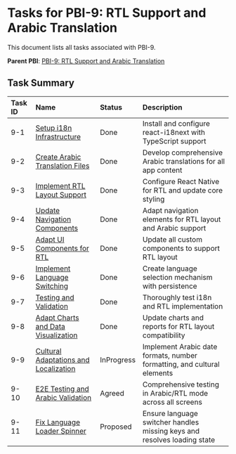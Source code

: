 # Tasks for PBI-9: RTL Support and Arabic Translation

This document lists all tasks associated with PBI-9.

**Parent PBI**: [PBI-9: RTL Support and Arabic Translation](mdc:prd.md)

## Task Summary

| Task ID | Name | Status | Description |
| :--- | :--- | :---- | :--- |
| 9-1 | [Setup i18n Infrastructure](mdc:9-1.md) | Done | Install and configure react-i18next with TypeScript support |
| 9-2 | [Create Arabic Translation Files](mdc:9-2.md) | Done | Develop comprehensive Arabic translations for all app content |
| 9-3 | [Implement RTL Layout Support](mdc:9-3.md) | Done | Configure React Native for RTL and update core styling |
| 9-4 | [Update Navigation Components](mdc:9-4.md) | Done | Adapt navigation elements for RTL layout and Arabic support |
| 9-5 | [Adapt UI Components for RTL](mdc:9-5.md) | Done | Update all custom components to support RTL layout |
| 9-6 | [Implement Language Switching](mdc:9-6.md) | Done | Create language selection mechanism with persistence |
| 9-7 | [Testing and Validation](mdc:9-7.md) | Done | Thoroughly test i18n and RTL implementation |
| 9-8 | [Adapt Charts and Data Visualization](mdc:9-8.md) | Done | Update charts and reports for RTL layout compatibility |
| 9-9 | [Cultural Adaptations and Localization](mdc:9-9.md) | InProgress | Implement Arabic date formats, number formatting, and cultural elements |
| 9-10 | [E2E Testing and Arabic Validation](mdc:9-10.md) | Agreed | Comprehensive testing in Arabic/RTL mode across all screens |
| 9-11 | [Fix Language Loader Spinner](mdc:9-11.md) | Proposed | Ensure language switcher handles missing keys and resolves loading state | 